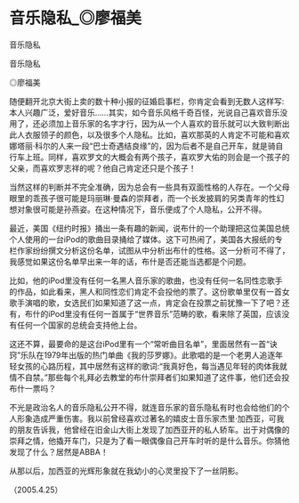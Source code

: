 # 音乐隐私_◎廖福美

音乐隐私

音乐隐私

◎廖福美

随便翻开北京大街上卖的数十种小报的征婚启事栏，你肯定会看到无数人这样写:本人兴趣广泛，爱好音乐……其实，如今音乐风格千奇百怪，光说自己喜欢音乐没用了，还必须加上音乐家的名字才行，因为从一个人喜欢的音乐就可以大致判断出此人衣服领子的颜色，以及很多个人隐私。比如，喜欢那英的人肯定不可能和喜欢娜塔丽·科尔的人来一段“巴士奇遇结良缘”的，因为后者不是自己开车，就是骑自行车上班。同样，喜欢罗文的大概会有两个孩子，喜欢罗大佑的则会是一个孩子的父亲，而喜欢罗志祥的呢？他自己肯定还只是个孩子！

当然这样的判断并不完全准确，因为总会有一些具有双面性格的人存在。一个父母眼里的乖孩子很可能是玛丽琳·曼森的崇拜者，而一个长发披肩的另类青年的性幻想对象很可能是孙燕姿。在这种情况下，音乐便成了个人隐私，公开不得。

最近，美国《纽约时报》捅出一条有趣的新闻，说布什的一个助理把这位美国总统个人使用的一台iPod的歌曲目录捅给了媒体。这下可热闹了，美国各大报纸的专栏作家纷纷撰文分析这份名单，试图从中分析出布什的性格。这一分析可不得了，我感觉如果这份名单早出来一年的话，布什是否还能当选都是个问题。

比如，他的iPod里没有任何一名黑人音乐家的歌曲，也没有任何一名同性恋歌手的作品，如此看来，黑人和同性恋们肯定不会投他的票了。这份歌单里仅有一首女歌手演唱的歌，女选民们如果知道了这一点，肯定会在投票之前犹豫一下了吧？还有，布什的iPod里没有任何一首属于“世界音乐”范畴的歌，看来除了英国，应该没有任何一个国家的总统会支持他上台。

这还不算，最要命的是这台iPod里有一个“常听曲目名单”，里面居然有一首“诀窍”乐队在1979年出版的热门单曲《我的莎罗娜》。此歌唱的是一个老男人追逐年轻女孩的心路历程，其中居然有这样的歌词:“我真好色，每当遇见年轻的肉体我就情不自禁。”那些每个礼拜必去教堂的布什崇拜者们如果知道了这件事，他们还会投布什一票吗？

不光是政治名人的音乐隐私公开不得，就连音乐家的音乐隐私有时也会给他们的个人形象造成严重伤害。我以前曾经喜欢过著名的嬉皮士音乐家杰里·加西亚，可我的朋友告诉我，他曾经在旧金山大街上发现了加西亚开的私人轿车。出于对偶像的崇拜之情，他撬开车门，只是为了看一眼偶像自己开车时听的是什么音乐。你猜他发现了什么？居然是ABBA！

从那以后，加西亚的光辉形象就在我幼小的心灵里投下了一丝阴影。

（2005.4.25）